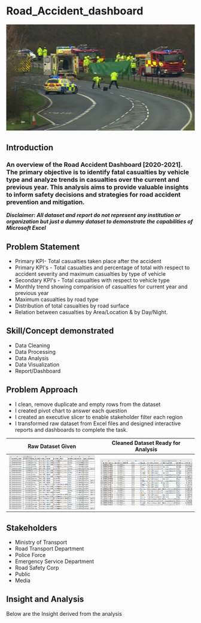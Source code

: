 # Road_Accident_dashboard
![](Road_picture2.jpg)
## Introduction
### An overview of the Road Accident Dashboard [2020-2021]. The primary objective is to identify fatal casualties by vehicle type and analyze trends in casualties over the current and previous year. This analysis aims to provide valuable insights to inform safety decisions and strategies for road accident prevention and mitigation.
**_Disclaimer: All dataset and report do not represent any institution or organization but just a dummy dataset to demonstrate the capabilities of Microsoft Excel_**
## Problem Statement
- Primary KPI- Total casualties taken place after the accident
- Primary KPI's - Total casualties and percentage of total with respect to accident severity and maximum casualties by type of vehicle
- Secondary KPI's - Total casualties with respect to vehicle type
- Monthly trend showing comparision of casualties for current year and previous year
- Maximum casualties by road type
- Distribution of total casualties by road surface
- Relation between casualties by Area/Location & by Day/Night.
## Skill/Concept demonstrated
- Data Cleaning
- Data Processing
- Data Analysis
- Data Visualization
- Report/Dashboard
## Problem Approach
- I clean, remove duplicate and empty rows from the dataset
- I created pivot chart to answer each question
- I created an executive slicer to enable stakeholder filter each region
- I transformed raw dataset from Excel files and designed interactive reports and dashboards to complete the task.


Raw Dataset Given                  | Cleaned Dataset Ready for Analysis
|----------------------------------|------------------------------------|
![](Raw_Dataset.PNG)               |       ![](Cleaned_Dataset.PNG)
## Stakeholders
- Ministry of Transport
- Road Transport Department
- Police Force
- Emergency Service Department
- Road Safety Corp
- Public
- Media
## Insight and Analysis
Below are the  Insight derived from the analysis


